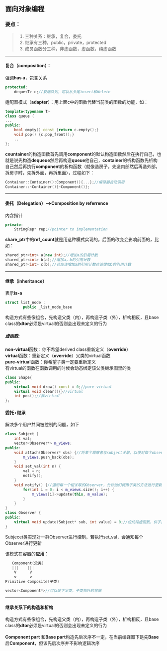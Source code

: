 ## 面向对象编程
### 要点：
>1. 三种关系：继承，复合，委托
>2. 继承有三种，public，private，protected
>3. 成员函数分三种，非虚函数，虚函数，纯虚函数

---


#### 复合（composition）：
强调**has a**，包含关系

```c++
protected:
    deque<T> c;//双端队列，可以从头尾insert和delete

```
适配器模式（**adapter**）：用上面c中的函数代替当前类的函数的功能，如：

```c++
template<typename T>
class queue {
...
public:
    bool empty() const {return c.empty();}
    void pop() {c.pop_front();}
    ..
};
```
**countainer**的构造函数首先调用**component**的默认构造函数然后在执行自己，也就是说先构造**dequeue**然后再构造**queue**他自己，**containe**r的析构函数先析构自己然后再执行**component**的析构函数（就像造房子，先造内部然后再造外部，拆房子时，先拆外面，再拆里面），过程如下：

```c++
Container::Container():Component(){...};//编译器自动调用
Container::~Container(){~Component()};
```

---

#### 委托（Delegation）-->Composition by referrence
内含指针

```c++
private:
    StringRep* rep;//pointer to implementation
```
**share_ptr**中的**ref_count**就是用这种模式实现的，后面的改变会影响前面的，比如：

```c++
shared_ptr<int> a(new int);//增加a的引用计数
shared_ptr<int> b(a);//增加a，b的引用计数
shared_ptr<int> c(b);//也应该增加a的引用计数也该增加b的引用计数

```

---

#### 继承（inheritance）
表示**is-a**


```c++
struct list_node :
        public _list_node_base
```
构造方式有些像组合，先构造父类（内），再构造子类（外），析构相反，且base class的**dtor**必须是virtual的否则会出现未定义的行为<br>

##### 虚函数:
**non-virtual**函数：你不希望derived class重新定义（**override**）<br>
**virtual**函数：重新定义（**override**）父类的virtual函数<br>
**pure-virtual**函数：你希望子类一定要重新定义<br>
有virtual的函数在函数调用的时候会动态绑定该父类继承图里的类<br>
```c++
class Shape{
public:
    virtual void draw() const = 0;//pure-virtual
    virtual void clear(){}//virtual
    int pos();//非virtual
};

```


#### 委托+继承
解决多个用户共同被控制的问题，如下

```c++
class Subject {
    int val;
    vector<Observer*> m_views;
public:
    void attach(Observer* obs) {//将某个观察者与subject关联，以便对每个observer进行通知
        m_views.push_back(obs);
    }
    void set_val(int n) {
        val = n;
        notify();
    }
    void notify() {//通知每一个相关联的Observer，允许他们调用子类的方法进行更新
        for(int i = 0; i < m_views.size(); i++) {
            m_views[i]->update(this, m_value);
        }
    }
}
class Observer {
public:
    virtual void update(Subject* sub, int value) = 0;//设成纯虚函数，供子类设计
}
```
Subjecet类实现对一群Observer进行控制，若执行set_val，会通知每个Observer进行更新


该模式在容器的**应用**：

```c++
   Component(父类)
   |||    |||
    V      V
    v      v
Primitive Composite(子类)

vector<Component*>//可以装下父类，子类指针的容器

```


---
#### 继承关系下的构造和析构

构造方式有些像组合，先构造父类（内），再构造子类（外），析构相反，且base class的**dtor**必须是virtual的否则会出现未定义的行为<br><br>
**Component part** 和**Base part**构造先后次序不一定，在当前编译器下是先**Base**后**Component**，但该先后次序并不影响逻辑次序



















